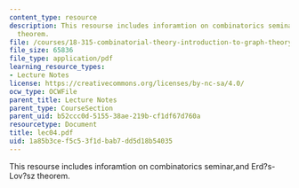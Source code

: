 ```yaml
---
content_type: resource
description: This resourse includes inforamtion on combinatorics seminar,and Erd?s-Lov?sz
  theorem.
file: /courses/18-315-combinatorial-theory-introduction-to-graph-theory-extremal-and-enumerative-combinatorics-spring-2005/1a85b3cef5c53f1dbab7dd5d18b54035_lec04.pdf
file_size: 65836
file_type: application/pdf
learning_resource_types:
- Lecture Notes
license: https://creativecommons.org/licenses/by-nc-sa/4.0/
ocw_type: OCWFile
parent_title: Lecture Notes
parent_type: CourseSection
parent_uid: b52ccc0d-5155-38ae-219b-cf1df67d760a
resourcetype: Document
title: lec04.pdf
uid: 1a85b3ce-f5c5-3f1d-bab7-dd5d18b54035
---
```

This resourse includes inforamtion on combinatorics seminar,and Erd?s-Lov?sz theorem.